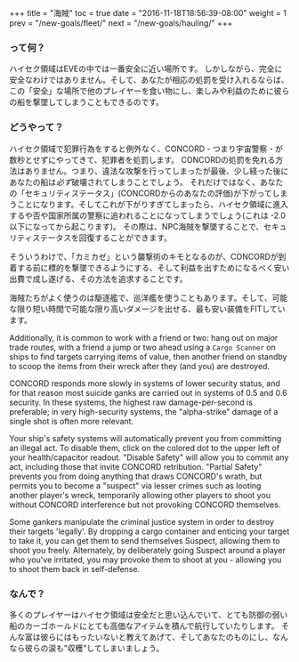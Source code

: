 +++ title = "海賊" toc = true date = "2016-11-18T18:56:39-08:00" weight = 1 prev = "/new-goals/fleet/" next = "/new-goals/hauling/" +++

### って何？

ハイセク領域はEVEの中では一番安全に近い場所です。 しかしながら、完全に安全なわけではありません。そして、あなたが相応の処罰を受け入れるならば、この「安全」な場所で他のプレイヤーを食い物にし、楽しみや利益のために彼らの船を撃墜してしまうこともできるのです。

### どうやって？

ハイセク領域で犯罪行為をすると例外なく、CONCORD - つまり宇宙警察 - が数秒とせずにやってきて、犯罪者を処罰します。 CONCORDの処罰を免れる方法はありません。つまり、違法な攻撃を行ってしまったが最後、少し経った後にあなたの船は*必ず*破壊されてしまうことでしょう。 それだけではなく、あなたの「セキュリティステータス」(CONCORDからのあなたの評価)が下がってしまうことになります。そしてこれが下がりすぎてしまったら、ハイセク領域に進入するや否や国家所属の警察に追われることになってしまうでしょう(これは -2.0 以下になってから起こります)。 その際は、NPC海賊を撃墜することで、セキュリティステータスを回復することができます。

そういうわけで、「カミカゼ」という襲撃術のキモとなるのが、CONCORDが到着する前に標的を撃墜できるようにする、そして利益を出すためになるべく安い出費で成し遂げる、その方法を追求することです。

海賊たちがよく使うのは駆逐艦で、巡洋艦を使うこともあります。そして、可能な限り短い時間で可能な限り高いダメージを出せる、最も安い装備をFITしています。

Additionally, it is common to work with a friend or two: hang out on major trade routes, with a friend a jump or two ahead using a `Cargo Scanner` on ships to find targets carrying items of value, then another friend on standby to scoop the items from their wreck after they (and you) are destroyed.

CONCORD responds more slowly in systems of lower security status, and for that reason most suicide ganks are carried out in systems of 0.5 and 0.6 security. In these systems, the highest raw damage-per-second is preferable; in very high-security systems, the "alpha-strike" damage of a single shot is often more relevant.

Your ship's safety systems will automatically prevent you from committing an illegal act. To disable them, click on the colored dot to the upper left of your health/capacitor readout. "Disable Safety" will allow you to commit any act, including those that invite CONCORD retribution. "Partial Safety" prevents you from doing anything that draws CONCORD's wrath, but permits you to become a "suspect" via lesser crimes such as looting another player's wreck, temporarily allowing other players to shoot you without CONCORD interference but not provoking CONCORD themselves.

Some gankers manipulate the criminal justice system in order to destroy their targets 'legally'. By dropping a cargo container and enticing your target to take it, you can get them to send themselves Suspect, allowing them to shoot you freely. Alternately, by deliberately going Suspect around a player who you've irritated, you may provoke them to shoot at you - allowing you to shoot them back in self-defense.

### なんで？

多くのプレイヤーはハイセク領域は安全だと思い込んでいて、とても防御の弱い船のカーゴホールドにとても高価なアイテムを積んで航行していたりします。 そんな富は彼らにはもったいないと教えてあげて、そしてあなたのものにし、なんなら彼らの涙も"収穫"してしまいましょう。